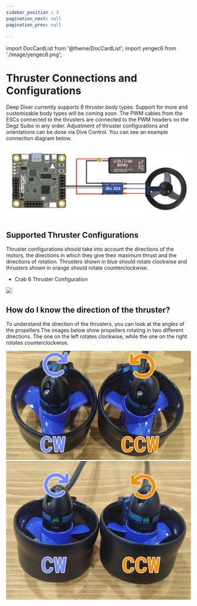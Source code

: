 ```yaml
---
sidebar_position : 3
pagination_next: null
pagination_prev: null

---
```

import DocCardList from '@theme/DocCardList';
import yengec6 from './image/yengec6.png';

# Thruster Connections and Configurations

Deep Diver currently supports 6 thruster body types. Support for more and customizable body types will be coming soon.
The PWM cables from the ESCs connected to the thrusters are connected to the PWM headers on the Degz Suibo in any order. Adjustment of thruster configurations and orientations can be done via Dive Control. You can see an example connection diagram below.

![PWM Connection](./image/pwm-connection.png)

## Supported Thruster Configurations

Thruster configurations should take into account the directions of the motors, the directions in which they give their maximum thrust and the directions of rotation. Thrusters shown in blue should rotate clockwise and thrusters shown in orange should rotate counterclockwise.

- Crab 6 Thruster Configuration

<img src={yengec6} width="250"/>

## How do I know the direction of the thruster?

To understand the direction of the thrusters, you can look at the angles of the propellers.The images below show propellers rotating in two different directions. The one on the left rotates clockwise, while the one on the right rotates counterclockwise.

![İtici Yön](./image/mitrasyone.png)
![İtici Yön](./image/mitrasyonee.png)

<DocCardList />

